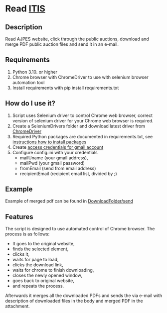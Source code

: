 # Read [ITIS](https://www.itis.si/)

## Description

Read AJPES website, click through the public auctions, download and merge PDF public auction files and send it in an e-mail.

## Requirements

1. Python 3.10. or higher
2. Chrome browser with ChromeDriver to use with selenium browser automation tool
3. Install requirements with pip install requirements.txt 

## How do I use it?

1. Script uses Selenium driver to control Chrome web browser, correct version of selenium driver for your Chrome web browser is required. 
2. Create a SeleniumDrivers folder and download latest driver from [ChromeDriver](https://chromedriver.chromium.org/downloads)
3. Required Python packages are documented in requirements.txt, see [instructions how to install packages](https://learn.microsoft.com/en-us/visualstudio/python/managing-required-packages-with-requirements-txt?view=vs-2022)
4. Create [access credentials for gmail account](https://developers.google.com/workspace/guides/create-credentials) 
5. Configure config.ini with your credentials
    - mailUname (your gmail address), 
    - mailPwd (your gmail password) 
    - fromEmail (send from email address)
    - recipientEmail (recipient email list, divided by ;)

## Example

Example of merged pdf can be found in [DownloadFolder/send](https://github.com/Baselj/PythonAJPESWebCrawler/blob/main/DownloadFolder/send/2022-09-26AjpesDrazbe.pdf)

## Features

The script is designed to use automated control of Chrome browser. The process is as follows:
 - It goes to the original website, 
 - finds the selected element, 
 - clicks it, 
 - waits for page to load,
 - clicks the download link, 
 - waits for chrome to finish downloading, 
 - closes the newly opened window,
 - goes back to original website, 
 - and repeats the process.

Afterwards it merges all the downloaded PDFs and sends the via e-mail with description of downloaded files in the body and merged PDF in the attachment.
